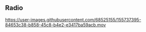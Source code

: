 ## Radio

https://user-images.githubusercontent.com/68525155/155737395-84653c38-b858-45c8-b4e2-e3417ba59acb.mov

